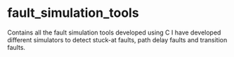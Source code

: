 # fault_simulation_tools
Contains all the fault simulation tools developed using C
I have developed different simulators to detect stuck-at faults, path delay faults and transition faults.
